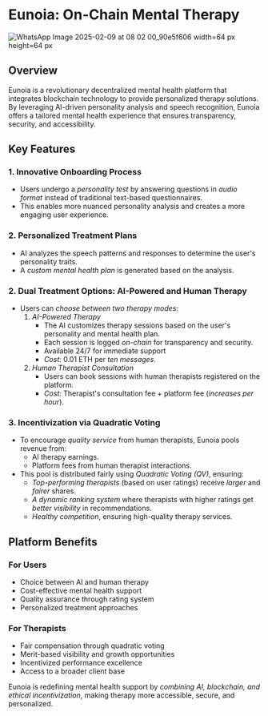 # Eunoia: On-Chain Mental Therapy

![WhatsApp Image 2025-02-09 at 08 02 00_90e5f606 width=64 px height=64 px](https://github.com/user-attachments/assets/af5a6ad5-45cd-4fe3-ab99-1d9ee87025e1)

## Overview
Eunoia is a revolutionary decentralized mental health platform that integrates blockchain technology to provide personalized therapy solutions. By leveraging AI-driven personality analysis and speech recognition, Eunoia offers a tailored mental health experience that ensures transparency, security, and accessibility.

## Key Features

### 1. Innovative Onboarding Process
- Users undergo a *personality test* by answering questions in *audio format* instead of traditional text-based questionnaires.
- This enables more nuanced personality analysis and creates a more engaging user experience.

### 2. Personalized Treatment Plans
- AI analyzes the speech patterns and responses to determine the user's personality traits.
- A *custom mental health plan* is generated based on the analysis.

### 2. Dual Treatment Options: AI-Powered and Human Therapy 
- Users can *choose between two therapy modes*:
  1. *AI-Powered Therapy*
     - The AI customizes therapy sessions based on the user's personality and mental health plan.
     - Each session is logged *on-chain* for transparency and security.
     - Available 24/7 for immediate support
     - *Cost:* 0.01 ETH per *ten messages*.
  2. *Human Therapist Consultation*
     - Users can book sessions with human therapists registered on the platform.
     - *Cost:* Therapist's consultation fee + platform fee (*increases per hour*).

### 3. Incentivization via Quadratic Voting
- To encourage *quality service* from human therapists, Eunoia pools revenue from:
  - AI therapy earnings.
  - Platform fees from human therapist interactions.
- This pool is distributed fairly using *Quadratic Voting (QV)*, ensuring:
  - *Top-performing therapists* (based on user ratings) receive *larger* and *fairer* shares.
  - *A dynamic ranking system* where therapists with higher ratings get *better visibility* in recommendations.
  - *Healthy competition*, ensuring high-quality therapy services.

## Platform Benefits

### For Users
- Choice between AI and human therapy
- Cost-effective mental health support
- Quality assurance through rating system
- Personalized treatment approaches

### For Therapists
- Fair compensation through quadratic voting
- Merit-based visibility and growth opportunities
- Incentivized performance excellence
- Access to a broader client base

Eunoia is redefining mental health support by *combining AI, blockchain, and ethical incentivization*, making therapy more accessible, secure, and personalized.
